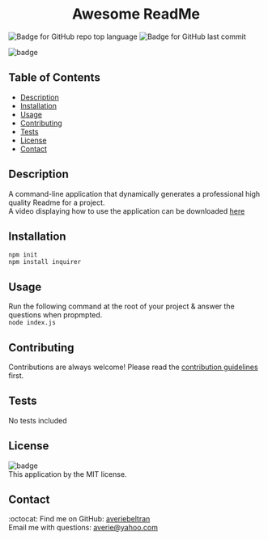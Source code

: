 
<h1 align="center">Awesome ReadMe</h1>

![Badge for GitHub repo top language](https://img.shields.io/github/languages/top/averiebeltran/awesome-readme?style=flat&logo=appveyor)
![Badge for GitHub last commit](https://img.shields.io/github/last-commit/averiebeltran/awesome-readme?style=flat&logo=appveyor)

![badge](https://img.shields.io/badge/license-MIT-brightgreen)

## Table of Contents
- [Description](#description)
- [Installation](#installation)
- [Usage](#usage)
- [Contributing](#contributing)
- [Tests](#tests)
- [License](#license)
- [Contact](#contact)

## Description
A command-line application that dynamically generates a professional high quality Readme for a project.
<br />
A video displaying how to use the application can be downloaded [here](../media/ReadMe-Video.mov)

## Installation
`npm init` <br /> `npm install inquirer`

## Usage
Run the following command at the root of your project & answer the questions when propmpted. <br />`node index.js`

## Contributing
Contributions are always welcome! Please read the [contribution guidelines](contributing.md) first.

## Tests
No tests included

## License
![badge](https://img.shields.io/badge/license-MIT-brightgreen)
<br />
This application by the MIT license.

## Contact
:octocat: Find me on GitHub: [averiebeltran](https://github.com/averiebeltran)
<br />
Email me with questions: averie@yahoo.com
	
